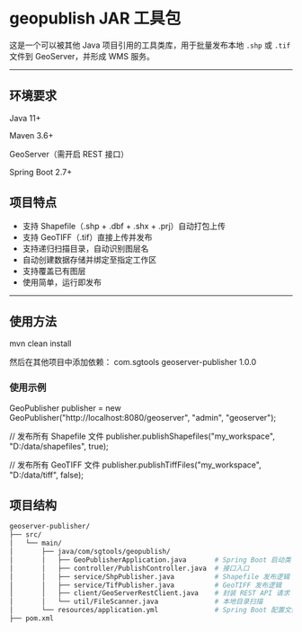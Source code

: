 # geopublish JAR 工具包

这是一个可以被其他 Java 项目引用的工具类库，用于批量发布本地 `.shp` 或 `.tif` 文件到 GeoServer，并形成 WMS 服务。

---

## 环境要求
Java 11+

Maven 3.6+

GeoServer（需开启 REST 接口）

Spring Boot 2.7+


##  项目特点

- 支持 Shapefile（.shp + .dbf + .shx + .prj）自动打包上传
- 支持 GeoTIFF（.tif）直接上传并发布
- 支持递归扫描目录，自动识别图层名
- 自动创建数据存储并绑定至指定工作区
- 支持覆盖已有图层
- 使用简单，运行即发布

---


## 使用方法
mvn clean install

然后在其他项目中添加依赖：
<dependency>
<groupId>com.sgtools</groupId>
<artifactId>geoserver-publisher</artifactId>
<version>1.0.0</version>
</dependency>

### 使用示例

GeoPublisher publisher = new GeoPublisher("http://localhost:8080/geoserver", "admin", "geoserver");

// 发布所有 Shapefile 文件
publisher.publishShapefiles("my_workspace", "D:/data/shapefiles", true);

// 发布所有 GeoTIFF 文件
publisher.publishTiffFiles("my_workspace", "D:/data/tiff", false);


## 项目结构

```bash
geoserver-publisher/
├── src/
│   └── main/
│       ├── java/com/sgtools/geopublish/
│       │   ├── GeoPublisherApplication.java       # Spring Boot 启动类
│       │   ├── controller/PublishController.java  # 接口入口
│       │   ├── service/ShpPublisher.java          # Shapefile 发布逻辑
│       │   ├── service/TifPublisher.java          # GeoTIFF 发布逻辑
│       │   ├── client/GeoServerRestClient.java    # 封装 REST API 请求
│       │   └── util/FileScanner.java              # 本地目录扫描
│       └── resources/application.yml              # Spring Boot 配置文件
├── pom.xml
